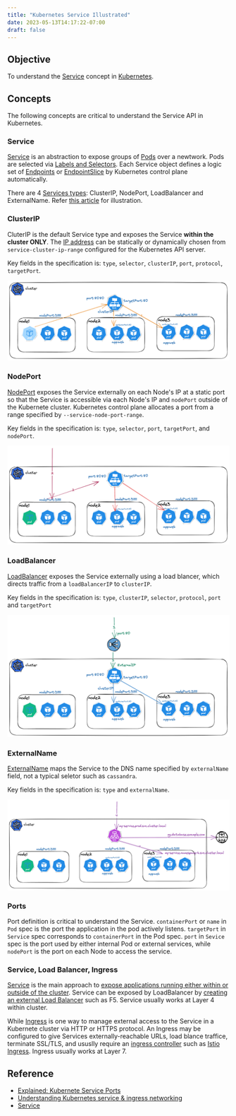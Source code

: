 ```yaml
---
title: "Kubernetes Service Illustrated"
date: 2023-05-13T14:17:22-07:00
draft: false 
---
```


## Objective

To understand the [Service](https://kubernetes.io/docs/concepts/services-networking/service/) concept in [Kubernetes](https://kubernetes.io/).

## Concepts

The following concepts are critical to understand the Service API in Kubernetes.

### Service
[Service](https://kubernetes.io/docs/concepts/services-networking/service/##services-in-kubernetes) is an abstraction to expose groups of [Pods](https://kubernetes.io/docs/concepts/workloads/pods/) over a newtwork. Pods are selected via [Labels and Selectors](https://kubernetes.io/docs/concepts/overview/working-with-objects/labels/). Each Service object defines a logic set of [Endpoints](https://kubernetes.io/docs/reference/kubernetes-api/service-resources/endpoints-v1/) or [EndpointSlice](https://kubernetes.io/docs/concepts/services-networking/endpoint-slices/) by Kubernetes control plane automatically.

There are 4 [Services types](https://kubernetes.io/docs/concepts/services-networking/service/##publishing-services-service-types): ClusterIP, NodePort, LoadBalancer and ExternalName. Refer [this article](https://nigelpoulton.com/explained-kubernetes-service-ports/) for illustration.

### ClusterIP

CluterIP is the default Service type and exposes the Service **within the cluster ONLY**. The [IP address](https://kubernetes.io/docs/concepts/services-networking/cluster-ip-allocation/) can be statically or dynamically chosen from `service-cluster-ip-range` configured for the Kubernetes API server.

Key fields in the specification is: `type`, `selector`, `clusterIP`, `port`, `protocol`, `targetPort`.

![Kubernetes Service ClusterIP](/images/kubernetes-service-clusterip.png)

### NodePort

[NodePort](https://kubernetes.io/docs/concepts/services-networking/service/##publishing-services-service-types) exposes the Service externally on each Node's IP at a static port so that the Service is accessible via each
Node's IP and `nodePort` outside of the Kubernete cluster. Kubernetes control plane allocates a port from a range specified by `--service-node-port-range`.

Key fields in the specification is: `type`, `selector`, `port`, `targetPort`, and `nodePort`.

![Kubernetes Service NodePort](/images/kubernetes-service-nodeport.png)

### LoadBalancer

[LoadBalancer](https://kubernetes.io/docs/concepts/services-networking/service/##loadbalancer) exposes the Service externally using a load blancer, which directs traffic from a `loadBalancerIP` to `clusterIP`.

Key fields in the specification is: `type`, `clusterIP`, `selector`, `protocol`, `port` and `targetPort`

![Kubernetes Service LoadBalancer](/images/kubernetes-service-loadbalancer.png)

### ExternalName

[ExternalName](https://kubernetes.io/docs/concepts/services-networking/service/##externalname) maps the Service to the DNS name specified by `externalName` field, not a typical seletor such as `cassandra`.

Key fields in the specification is: `type` and `externalName`.

![Kubernetes Service ExternalName](/images/kubernetes-service-externalname.png)

### Ports

Port definition is critical to understand the Service.
`containerPort` or `name` in `Pod` spec is the port the application in the pod actively listens. `targetPort` in `Service` spec
corresponds to `containerPort` in the Pod spec. `port` in `Sevice` spec is the port used by either internal Pod or external services, while `nodePort` is the port on each Node to access the service.

### Service, Load Balancer, Ingress

[Service](https://github.com/kubernetes/kubernetes/blob/master/pkg/apis/core/types.go##L3999) is the main approach to [expose applications running either within or outside of the cluster](https://kubernetes.io/docs/tutorials/services/connect-applications-service/).
Service can be exposed by LoadBalancer by [creating an external Load Balancer](https://kubernetes.io/docs/tasks/access-application-cluster/create-external-load-balancer/) such as F5. Service usually works at Layer 4 within cluster. 

While [Ingress](https://kubernetes.io/docs/concepts/services-networking/ingress/) is one way to manage external access to the Service in a Kubernete cluster via HTTP or HTTPS protocol. An Ingress may be configured to give Services externally-reachable URLs, load blance traffice, terminate SSL/TLS, and ususlly require an [ingress controller](https://kubernetes.io/docs/concepts/services-networking/ingress-controllers/) such as [Istio Ingress](https://istio.io/latest/docs/tasks/traffic-management/ingress/kubernetes-ingress/). Ingress usually works at Layer 7. 
 

## Reference
*  [Explained: Kubernete Service Ports](https://nigelpoulton.com/explained-kubernetes-service-ports/)
*  [Understanding Kubernetes service & ingress networking](https://www.cortex.io/post/understanding-kubernetes-services-ingress-networking)
*  [Service](https://kubernetes.io/docs/concepts/services-networking/service/) 
